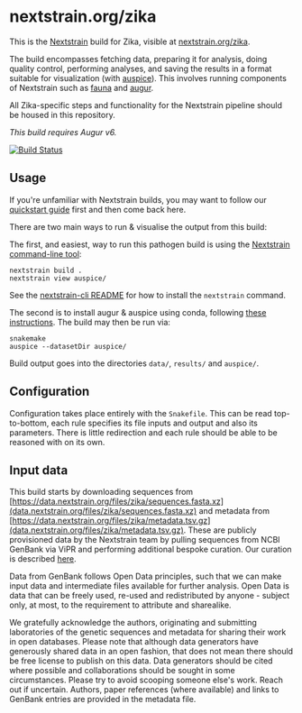 # nextstrain.org/zika

This is the [Nextstrain](https://nextstrain.org) build for Zika, visible at
[nextstrain.org/zika](https://nextstrain.org/zika).

The build encompasses fetching data, preparing it for analysis, doing quality
control, performing analyses, and saving the results in a format suitable for
visualization (with [auspice][]).  This involves running components of
Nextstrain such as [fauna][] and [augur][].

All Zika-specific steps and functionality for the Nextstrain pipeline should be
housed in this repository.

_This build requires Augur v6._

[![Build Status](https://travis-ci.com/nextstrain/zika.svg?branch=master)](https://travis-ci.com/nextstrain/zika)

## Usage

If you're unfamiliar with Nextstrain builds, you may want to follow our
[quickstart guide][] first and then come back here.

There are two main ways to run & visualise the output from this build:

The first, and easiest, way to run this pathogen build is using the [Nextstrain
command-line tool][nextstrain-cli]:
```
nextstrain build .
nextstrain view auspice/
```

See the [nextstrain-cli README][] for how to install the `nextstrain` command.

The second is to install augur & auspice using conda, following [these instructions](https://nextstrain.org/docs/getting-started/local-installation#install-augur--auspice-with-conda-recommended).
The build may then be run via:
```
snakemake
auspice --datasetDir auspice/
```

Build output goes into the directories `data/`, `results/` and `auspice/`.


## Configuration

Configuration takes place entirely with the `Snakefile`. This can be read top-to-bottom, each rule
specifies its file inputs and output and also its parameters. There is little redirection and each
rule should be able to be reasoned with on its own.


## Input data

This build starts by downloading sequences from
[https://data.nextstrain.org/files/zika/sequences.fasta.xz](data.nextstrain.org/files/zika/sequences.fasta.xz)
and metadata from
[https://data.nextstrain.org/files/zika/metadata.tsv.gz](data.nextstrain.org/files/zika/metadata.tsv.gz).
These are publicly provisioned data by the Nextstrain team by pulling sequences
from NCBI GenBank via ViPR and performing additional bespoke curation. Our
curation is described
[here](https://github.com/nextstrain/fauna/blob/master/builds/ZIKA.md).

Data from GenBank follows Open Data principles, such that we can make input data
and intermediate files available for further analysis. Open Data is data that
can be freely used, re-used and redistributed by anyone - subject only, at most,
to the requirement to attribute and sharealike.

We gratefully acknowledge the authors, originating and submitting laboratories
of the genetic sequences and metadata for sharing their work in open databases.
Please note that although data generators have generously shared data in an open
fashion, that does not mean there should be free license to publish on this
data. Data generators should be cited where possible and collaborations should
be sought in some circumstances. Please try to avoid scooping someone else's
work. Reach out if uncertain. Authors, paper references (where available) and
links to GenBank entries are provided in the metadata file.

[Nextstrain]: https://nextstrain.org
[fauna]: https://github.com/nextstrain/fauna
[augur]: https://github.com/nextstrain/augur
[auspice]: https://github.com/nextstrain/auspice
[snakemake cli]: https://snakemake.readthedocs.io/en/stable/executable.html#all-options
[nextstrain-cli]: https://github.com/nextstrain/cli
[nextstrain-cli README]: https://github.com/nextstrain/cli/blob/master/README.md
[quickstart guide]: https://nextstrain.org/docs/getting-started/quickstart
